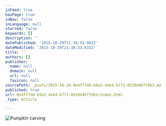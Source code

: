 ```yaml
---
inFeed: true
hasPage: true
inNav: false
inLanguage: null
starred: false
keywords: []
description: ''
datePublished: '2015-10-29T21:38:43.962Z'
dateModified: '2015-10-29T21:38:33.633Z'
title: ''
authors: []
publisher:
  name: null
  domain: null
  url: null
  favicon: null
sourcePath: _posts/2015-10-29-0e4ff7dd-b9a2-4eb4-b773-0520d46ffdb3.md
published: true
url: 0e4ff7dd-b9a2-4eb4-b773-0520d46ffdb3/index.html
_type: Article

---
```

![Pumpkin carving](https://the-grid-user-content.s3-us-west-2.amazonaws.com/7d0788d1-629c-4ecc-9921-8e4f0789606c.jpg)